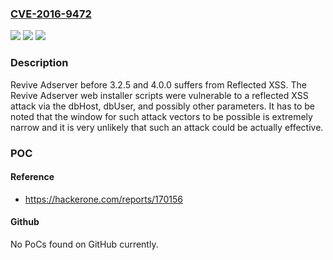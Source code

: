 ### [CVE-2016-9472](https://cve.mitre.org/cgi-bin/cvename.cgi?name=CVE-2016-9472)
![](https://img.shields.io/static/v1?label=Product&message=Revive%20Adserver%20All%20versions%20before%203.2.5%20and%204.0.0&color=blue)
![](https://img.shields.io/static/v1?label=Version&message=n%2Fa&color=blue)
![](https://img.shields.io/static/v1?label=Vulnerability&message=Improper%20Neutralization%20of%20Input%20During%20Web%20Page%20Generation%20('Cross-site%20Scripting')%20(CWE-79)&color=brighgreen)

### Description

Revive Adserver before 3.2.5 and 4.0.0 suffers from Reflected XSS. The Revive Adserver web installer scripts were vulnerable to a reflected XSS attack via the dbHost, dbUser, and possibly other parameters. It has to be noted that the window for such attack vectors to be possible is extremely narrow and it is very unlikely that such an attack could be actually effective.

### POC

#### Reference
- https://hackerone.com/reports/170156

#### Github
No PoCs found on GitHub currently.

